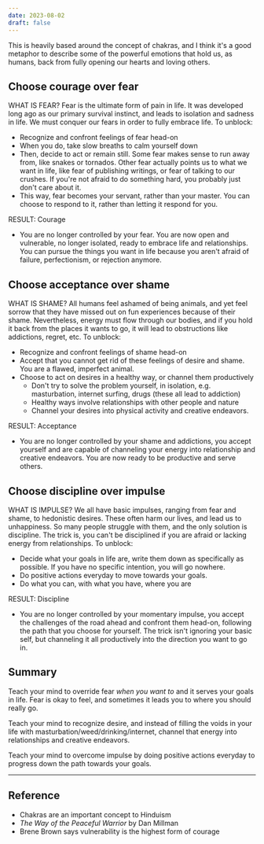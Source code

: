 ```yaml
---
date: 2023-08-02
draft: false
---
```


This is heavily based around the concept of chakras, and I think it's a good metaphor to describe some of the powerful emotions that hold us, as humans, back from fully opening our hearts and loving others.

## Choose courage over fear
WHAT IS FEAR?
Fear is the ultimate form of pain in life. It was developed long ago as our primary survival instinct, and leads to isolation and sadness in life. We must conquer our fears in order to fully embrace life. To unblock:
- Recognize and confront feelings of fear head-on
- When you do, take slow breaths to calm yourself down
- Then, decide to act or remain still. Some fear makes sense to run away from, like snakes or tornados. Other fear actually points us to what we want in life, like fear of publishing writings, or fear of talking to our crushes. If you're not afraid to do something hard, you probably just don't care about it.
- This way, fear becomes your servant, rather than your master. You can choose to respond to it, rather than letting it respond for you.

RESULT: Courage
- You are no longer controlled by your fear. You are now open and vulnerable, no longer isolated, ready to embrace life and relationships. You can pursue the things you want in life because you aren't afraid of failure, perfectionism, or rejection anymore.

## Choose acceptance over shame
WHAT IS SHAME?
All humans feel ashamed of being animals, and yet feel sorrow that they have missed out on fun experiences because of their shame. Nevertheless, energy must flow through our bodies, and if you hold it back from the places it wants to go, it will lead to obstructions like addictions, regret, etc. To unblock:
- Recognize and confront feelings of shame head-on
- Accept that you cannot get rid of these feelings of desire and shame. You are a flawed, imperfect animal.
- Choose to act on desires in a healthy way, or channel them productively
	- Don't try to solve the problem yourself, in isolation, e.g. masturbation, internet surfing, drugs (these all lead to addiction)
	- Healthy ways involve relationships with other people and nature
	- Channel your desires into physical activity and creative endeavors.

RESULT: Acceptance
- You are no longer controlled by your shame and addictions, you accept yourself and are capable of channeling your energy into relationship and creative endeavors. You are now ready to be productive and serve others.

## Choose discipline over impulse
WHAT IS IMPULSE?
We all have basic impulses, ranging from fear and shame, to hedonistic desires. These often harm our lives, and lead us to unhappiness. So many people struggle with them, and the only solution is discipline. The trick is, you can't be disciplined if you are afraid or lacking energy from relationships. To unblock:
- Decide what your goals in life are, write them down as specifically as possible. If you have no specific intention, you will go nowhere.
- Do positive actions everyday to move towards your goals.
- Do what you can, with what you have, where you are

RESULT: Discipline
- You are no longer controlled by your momentary impulse, you accept the challenges of the road ahead and confront them head-on, following the path that you choose for yourself. The trick isn't ignoring your basic self, but channeling it all productively into the direction you want to go in.

## Summary
Teach your mind to override fear *when you want to* and it serves your goals in life. Fear is okay to feel, and sometimes it leads you to where you should really go.

Teach your mind to recognize desire, and instead of filling the voids in your life with masturbation/weed/drinking/internet, channel that energy into relationships and creative endeavors.

Teach your mind to overcome impulse by doing positive actions everyday to progress down the path towards your goals.

---
## Reference
- Chakras are an important concept to Hinduism
- *The Way of the Peaceful Warrior* by Dan Millman
- Brene Brown says vulnerability is the highest form of courage